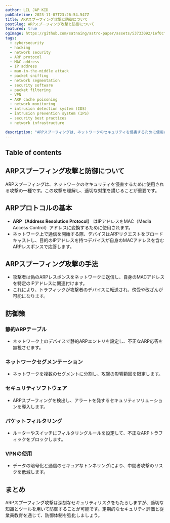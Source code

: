 ```yaml
---
author: LIL JAP KID
pubDatetime: 2023-11-07T23:26:54.547Z
title: ARPスプーフィング攻撃と防御について
postSlug: ARPスプーフィング攻撃と防御について
featured: true
ogImage: https://github.com/satnaing/astro-paper/assets/53733092/1ef0cf03-8137-4d67-ac81-84a032119e3a
tags:
  - cybersecurity
  - hacking
  - network security
  - ARP protocol
  - MAC address
  - IP address
  - man-in-the-middle attack
  - packet sniffing
  - network segmentation
  - security software
  - packet filtering
  - VPN
  - ARP cache poisoning
  - network monitoring
  - intrusion detection system (IDS)
  - intrusion prevention system (IPS)
  - security best practices
  - network infrastructure

description: "ARPスプーフィングは、ネットワークのセキュリティを侵害するために使用される攻撃の一種です。この攻撃を理解し、適切な対策を講じることが重要です。"
---
```


## Table of contents

## ARPスプーフィング攻撃と防御について

ARPスプーフィングは、ネットワークのセキュリティを侵害するために使用される攻撃の一種です。この攻撃を理解し、適切な対策を講じることが重要です。

## ARPプロトコルの基本

- **ARP（Address Resolution Protocol）** はIPアドレスをMAC（Media Access Control）アドレスに変換するために使用されます。
- ネットワーク上で通信を開始する際、デバイスはARPリクエストをブロードキャストし、目的のIPアドレスを持つデバイスが自身のMACアドレスを含むARPレスポンスで応答します。

## ARPスプーフィング攻撃の手法

- 攻撃者は偽のARPレスポンスをネットワークに送信し、自身のMACアドレスを特定のIPアドレスに関連付けます。
- これにより、トラフィックが攻撃者のデバイスに転送され、傍受や改ざんが可能になります。

## 防御策

### 静的ARPテーブル

- ネットワーク上のデバイスで静的ARPエントリを設定し、不正なARP応答を無視させます。

### ネットワークセグメンテーション

- ネットワークを複数のセグメントに分割し、攻撃の影響範囲を限定します。

### セキュリティソフトウェア

- ARPスプーフィングを検出し、アラートを発するセキュリティソリューションを導入します。

### パケットフィルタリング

- ルーターやスイッチにフィルタリングルールを設定して、不正なARPトラフィックをブロックします。

### VPNの使用

- データの暗号化と通信のセキュアなトンネリングにより、中間者攻撃のリスクを低減します。

## まとめ

ARPスプーフィング攻撃は深刻なセキュリティリスクをもたらしますが、適切な知識とツールを用いて防御することが可能です。定期的なセキュリティ評価と従業員教育を通じて、防御体制を強化しましょう。
